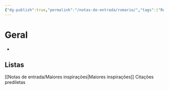 ```yaml
---
{"dg-publish":true,"permalink":"/notas-de-entrada/romario/","tags":["Romário👤"],"updated":"2024-02-23T02:26:51.274-03:00"}
---
```



# Geral
- 


## Listas
[[Notas de entrada/Maiores inspirações\|Maiores inspirações]]
Citações prediletas
